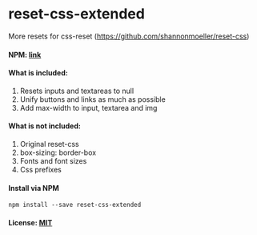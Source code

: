 # reset-css-extended
More resets for css-reset (https://github.com/shannonmoeller/reset-css)

#### NPM: [link](https://www.npmjs.com/package/reset-css-extended)

#### What is included:
1. Resets inputs and textareas to null
1. Unify buttons and links as much as possible
1. Add max-width to input, textarea and img

#### What is not included:
1. Original reset-css
1. box-sizing: border-box
1. Fonts and font sizes
1. Css prefixes

#### Install via NPM
```
npm install --save reset-css-extended
```

#### License: [MIT](http://www.opensource.org/licenses/mit-license.php)
